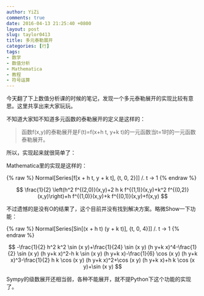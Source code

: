 ```yaml
---
author: YiZi
comments: true
date: 2016-04-13 21:25:40 +0800
layout: post
slug: taylor0413
title: 多元泰勒展开
categories: [行]
tags:
- 数学
- 数值分析
- Mathematica
- 教程
- 符号运算
---
```


今天翻了下上数值分析课的时候的笔记，发现一个多元泰勒展开的实现比较有意思。这里共享出来大家玩玩。

不知道大家知不知道多元函数的泰勒展开的定义是这样的：

>函数f(x,y)的泰勒展开是F(t)=f(x+h t, y+k t)的一元函数当t=1时的一元函数泰勒展开。

所以，实现起来就很简单了：

Mathematica里的实现是这样的：

{% raw %}
Normal[Series[f[x + h t, y + k t], {t, 0, 2}]] /. t -> 1
{% endraw %}

$$
\frac{1}{2} \left(h^2 f^{(2,0)}(x,y)+2 h k
   f^{(1,1)}(x,y)+k^2 f^{(0,2)}(x,y)\right)+h
   f^{(1,0)}(x,y)+k f^{(0,1)}(x,y)+f(x,y)
$$

不过遗憾的是没有O的结果了，这个目前并没有找到解决方案。略微Show一下功能：

{% raw %}
Normal[Series[Sin[(x + h t) (y + k t)], {t, 0, 4}]] /. t -> 1
{% endraw %}

$$
-\frac{1}{2} h^2 k^2 \sin (x y)+\frac{1}{24} \sin (x
   y) (h y+k x)^4-\frac{1}{2} \sin (x y) (h y+k
   x)^2-h k \sin (x y) (h y+k x)-\frac{1}{6} \cos (x
   y) (h y+k x)^3-\frac{1}{2} h k \cos (x y) (h y+k
   x)^2+\cos (x y) (h y+k x)+h k \cos (x y)+\sin (x
   y)
$$

Sympy的级数展开还相当弱，各种不能展开，就不提Python下这个功能的实现了。



